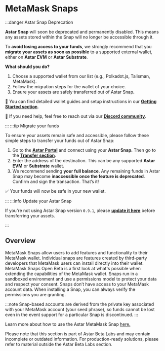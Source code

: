 # MetaMask Snaps

:::danger Astar Snap Deprecation

**Astar Snap** will soon be deprecated and permanently disabled. This means any assets stored within the Snap will no longer be accessible through it.

To **avoid losing access to your funds**, we strongly recommend that you **migrate your assets as soon as possible** to a supported external wallet, either on **Astar EVM** or **Astar Substrate**.

**What should you do?**

1. Choose a supported wallet from our list (e.g., Polkadot.js, Talisman, MetaMask).
2. Follow the migration steps for the wallet of your choice.
3. Ensure your assets are safely transferred out of Astar Snap.

📘 You can find detailed wallet guides and setup instructions in our [**Getting Started section**](https://docs.astar.network/docs/use/get-started/).

👾 If you need help, feel free to reach out via our [**Discord community**](https://discord.gg/astarnetwork).

:::
:::tip Migrate your funds

To ensure your assets remain safe and accessible, please follow these simple steps to transfer your funds out of Astar Snap:

1. Go to the [**Astar Portal**](https://portal.astar.network/) and connect using your **Astar Snap**. Then go to the [**Transfer section**](https://portal.astar.network/astar/assets/transfer?token=astr&mode=local).
2. Enter the address of the destination. This can be any supported **Astar EVM** or **Substrate** wallet.
3. We recommend sending **your full balance**. Any remaining funds in Astar Snap may become **inaccessible once the feature is deprecated**. Confirm and sign the transaction. That’s it!

✅ Your funds will now be safe in your new wallet.

:::
:::info Update your Astar Snap

If you're not using Astar Snap version `0.9.1`, please [**update it here**](https://snaps.metamask.io/snap/npm/astar-network/snap/) before transferring your assets.

:::

## Overview

MetaMask Snaps allow users to add features and functionality to their MetaMask wallet. Individual snaps are features created by third-party developers that MetaMask users can install directly into their wallet. MetaMask Snaps Open Beta is a first look at what's possible when extending the capabilities of the MetaMask wallet. Snaps run in a sandboxed environment and use a permissions model to protect your data and respect your consent. Snaps don’t have access to your MetaMask account data. When installing a Snap, you can always verify the permissions you are granting.

:::note
Snap-based accounts are derived from the private key associated with your MetaMask account (your seed phrase), so funds cannot be lost even in the event support for a particular Snap is discontinued.
:::

Learn more about how to use the Astar MetaMask Snap [here.](https://docs.astar.network/docs/use/manage-wallets/wallet-providers/metamask-astar-snap/)

Please note that this section is part of Astar Beta Labs and may contain incomplete or outdated information. For production-ready solutions, please refer to material outside the Astar Beta Labs section.